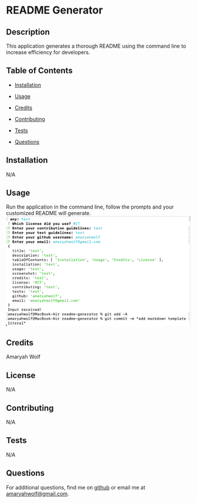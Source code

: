 # README Generator
 


## Description
This application generates a thorough README using the command line to increase efficiency for developers.

## Table of Contents
- [Installation](#installation)
- [Usage](#usage)
- [Credits](#credits)

- [Contributing](#contributing)
- [Tests](#tests)
- [Questions](#questions)

## Installation
N/A

## Usage
Run the application in the command line, follow the prompts and your customized README will generate.
![Screenshot of application](./application-screenshot-test.png)

## Credits
Amaryah Wolf

## License
N/A

## Contributing
N/A

## Tests
N/A

## Questions
For additional questions, find me on [github](https://github.com/amaryahwolf) or email me at amaryahwolf@gmail.com.
